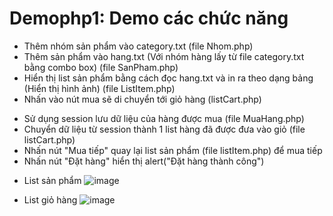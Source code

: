 # Demophp1: Demo các chức năng

- Thêm nhóm sản phẩm vào category.txt (file Nhom.php)
- Thêm sản phẩm vào hang.txt (Với nhóm hàng lấy từ file category.txt bằng combo box) (file SanPham.php)
- Hiển thị list sản phẩm bằng cách đọc hang.txt và in ra theo dạng bảng (Hiển thị hình ảnh) (file ListItem.php)
- Nhấn vào nút mua sẽ di chuyển tới giỏ hàng (listCart.php)
 + Sử dụng session lưu dữ liệu của hàng được mua (file MuaHang.php)
 + Chuyển dữ liệu từ session thành 1 list hàng đã được đưa vào giỏ (file listCart.php)
 + Nhấn nút "Mua tiếp" quay lại list sản phẩm (file listItem.php) để mua tiếp
 + Nhấn nút "Đặt hàng" hiển thị alert("Đặt hàng thành công")

- List sản phẩm
![image](https://github.com/LaiTungcute/Demophp1/assets/90131766/c2803ef9-a64e-4efc-b49d-ae9a28fb641b)

- List giỏ hàng
![image](https://github.com/LaiTungcute/Demophp1/assets/90131766/05ad301c-5b27-4791-ad44-d8481c58fdba)
